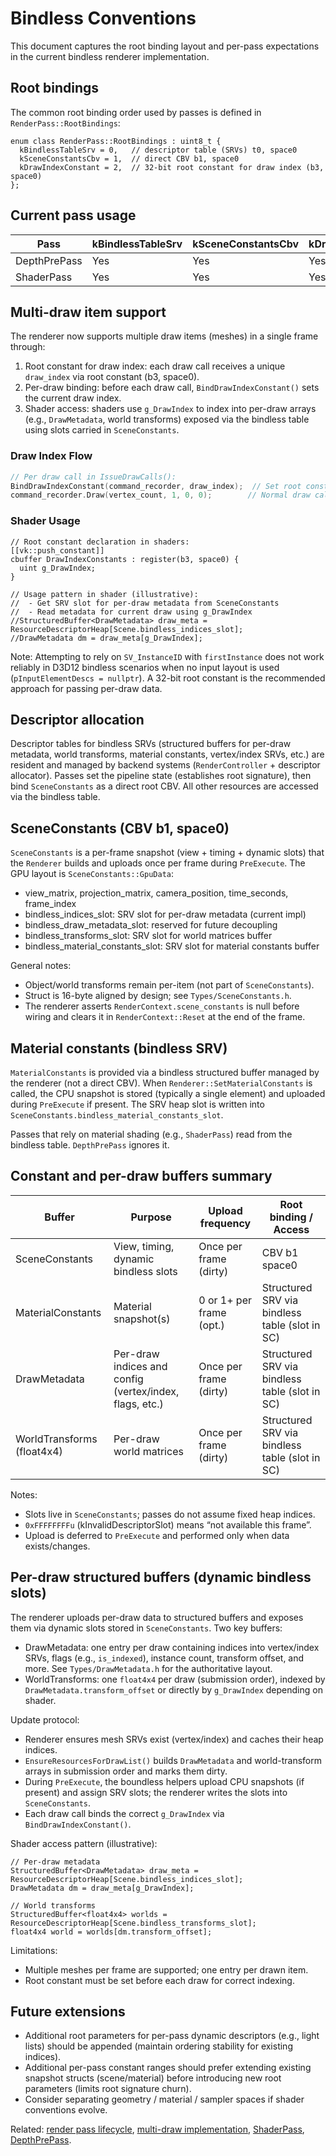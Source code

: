 # Bindless Conventions

This document captures the root binding layout and per-pass expectations in the
current bindless renderer implementation.

## Root bindings

The common root binding order used by passes is defined in
`RenderPass::RootBindings`:

```text
enum class RenderPass::RootBindings : uint8_t {
  kBindlessTableSrv = 0,   // descriptor table (SRVs) t0, space0
  kSceneConstantsCbv = 1,  // direct CBV b1, space0
  kDrawIndexConstant = 2,  // 32-bit root constant for draw index (b3, space0)
};
```

## Current pass usage

| Pass        | kBindlessTableSrv | kSceneConstantsCbv | kDrawIndexConstant |
|-------------|-------------------|--------------------|--------------------|
| DepthPrePass| Yes               | Yes                | Yes                |
| ShaderPass  | Yes               | Yes                | Yes                |

## Multi-draw item support

The renderer now supports multiple draw items (meshes) in a single frame
through:

1. Root constant for draw index: each draw call receives a unique `draw_index`
   via root constant (b3, space0).
2. Per-draw binding: before each draw call, `BindDrawIndexConstant()` sets the
   current draw index.
3. Shader access: shaders use `g_DrawIndex` to index into per-draw arrays (e.g.,
   `DrawMetadata`, world transforms) exposed via the bindless table using slots
   carried in `SceneConstants`.

### Draw Index Flow

```cpp
// Per draw call in IssueDrawCalls():
BindDrawIndexConstant(command_recorder, draw_index);  // Set root constant
command_recorder.Draw(vertex_count, 1, 0, 0);        // Normal draw call
```

### Shader Usage

```hlsl
// Root constant declaration in shaders:
[[vk::push_constant]]
cbuffer DrawIndexConstants : register(b3, space0) {
  uint g_DrawIndex;
}

// Usage pattern in shader (illustrative):
//  - Get SRV slot for per-draw metadata from SceneConstants
//  - Read metadata for current draw using g_DrawIndex
//StructuredBuffer<DrawMetadata> draw_meta = ResourceDescriptorHeap[Scene.bindless_indices_slot];
//DrawMetadata dm = draw_meta[g_DrawIndex];
```

Note: Attempting to rely on `SV_InstanceID` with `firstInstance` does not work
reliably in D3D12 bindless scenarios when no input layout is used
(`pInputElementDescs = nullptr`). A 32-bit root constant is the recommended
approach for passing per-draw data.

## Descriptor allocation

Descriptor tables for bindless SRVs (structured buffers for per-draw metadata,
world transforms, material constants, vertex/index SRVs, etc.) are resident and
managed by backend systems (`RenderController` + descriptor allocator). Passes
set the pipeline state (establishes root signature), then bind `SceneConstants`
as a direct root CBV. All other resources are accessed via the bindless table.

## SceneConstants (CBV b1, space0)

`SceneConstants` is a per-frame snapshot (view + timing + dynamic slots) that
the `Renderer` builds and uploads once per frame during `PreExecute`. The GPU
layout is `SceneConstants::GpuData`:

- view_matrix, projection_matrix, camera_position, time_seconds, frame_index
- bindless_indices_slot: SRV slot for per-draw metadata (current impl)
- bindless_draw_metadata_slot: reserved for future decoupling
- bindless_transforms_slot: SRV slot for world matrices buffer
- bindless_material_constants_slot: SRV slot for material constants buffer

General notes:

- Object/world transforms remain per-item (not part of `SceneConstants`).
- Struct is 16-byte aligned by design; see `Types/SceneConstants.h`.
- The renderer asserts `RenderContext.scene_constants` is null before wiring and
  clears it in `RenderContext::Reset` at the end of the frame.

## Material constants (bindless SRV)

`MaterialConstants` is provided via a bindless structured buffer managed by the
renderer (not a direct CBV). When `Renderer::SetMaterialConstants` is called,
the CPU snapshot is stored (typically a single element) and uploaded during
`PreExecute` if present. The SRV heap slot is written into
`SceneConstants.bindless_material_constants_slot`.

Passes that rely on material shading (e.g., `ShaderPass`) read from the bindless
table. `DepthPrePass` ignores it.

## Constant and per-draw buffers summary

| Buffer                    | Purpose                                                | Upload frequency         | Root binding / Access                              |
|---------------------------|--------------------------------------------------------|--------------------------|----------------------------------------------------|
| SceneConstants            | View, timing, dynamic bindless slots                   | Once per frame (dirty)   | CBV b1 space0                                      |
| MaterialConstants         | Material snapshot(s)                                   | 0 or 1+ per frame (opt.) | Structured SRV via bindless table (slot in SC)     |
| DrawMetadata              | Per-draw indices and config (vertex/index, flags, etc.)| Once per frame (dirty)   | Structured SRV via bindless table (slot in SC)     |
| WorldTransforms (float4x4)| Per-draw world matrices                                | Once per frame (dirty)   | Structured SRV via bindless table (slot in SC)     |

Notes:

- Slots live in `SceneConstants`; passes do not assume fixed heap indices.
- `0xFFFFFFFFu` (kInvalidDescriptorSlot) means “not available this frame”.
- Upload is deferred to `PreExecute` and performed only when data
  exists/changes.

## Per-draw structured buffers (dynamic bindless slots)

The renderer uploads per-draw data to structured buffers and exposes them via
dynamic slots stored in `SceneConstants`. Two key buffers:

- DrawMetadata: one entry per draw containing indices into vertex/index SRVs,
  flags (e.g., `is_indexed`), instance count, transform offset, and more. See
  `Types/DrawMetadata.h` for the authoritative layout.
- WorldTransforms: one `float4x4` per draw (submission order), indexed by
  `DrawMetadata.transform_offset` or directly by `g_DrawIndex` depending on
  shader.

Update protocol:

- Renderer ensures mesh SRVs exist (vertex/index) and caches their heap indices.
- `EnsureResourcesForDrawList()` builds `DrawMetadata` and world-transform
  arrays in submission order and marks them dirty.
- During `PreExecute`, the boundless helpers upload CPU snapshots (if present)
  and assign SRV slots; the renderer writes the slots into `SceneConstants`.
- Each draw call binds the correct `g_DrawIndex` via `BindDrawIndexConstant()`.

Shader access pattern (illustrative):

```hlsl
// Per-draw metadata
StructuredBuffer<DrawMetadata> draw_meta = ResourceDescriptorHeap[Scene.bindless_indices_slot];
DrawMetadata dm = draw_meta[g_DrawIndex];

// World transforms
StructuredBuffer<float4x4> worlds = ResourceDescriptorHeap[Scene.bindless_transforms_slot];
float4x4 world = worlds[dm.transform_offset];
```

Limitations:

- Multiple meshes per frame are supported; one entry per drawn item.
- Root constant must be set before each draw for correct indexing.

## Future extensions

- Additional root parameters for per-pass dynamic descriptors (e.g., light
  lists) should be appended (maintain ordering stability for existing indices).
- Additional per-pass constant ranges should prefer extending existing snapshot
  structs (scene/material) before introducing new root parameters (limits root
  signature churn).
- Consider separating geometry / material / sampler spaces if shader conventions
  evolve.

Related: [render pass lifecycle](render_pass_lifecycle.md), [multi-draw
implementation](multi_draw_implementation.md),
[ShaderPass](passes/shader_pass.md), [DepthPrePass](passes/depth_pre_pass.md).
